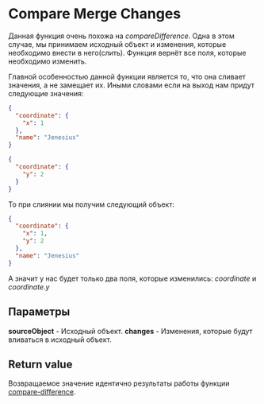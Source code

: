 # Compare Merge Changes
Данная функция очень похожа на *compareDifference*. Одна в этом случае, мы принимаем исходный
объект и изменения, которые необходимо внести в него(слить). Функция вернёт все поля, которые
необходимо изменить.

Главной особенностью данной функции является то, что она сливает значения, а не замещает их.
Иными словами если на выход нам придут следующие значения:

```json
{
  "coordinate": {
    "x": 1
  },
  "name": "Jenesius"
}
```

```json
{
  "coordinate": {
    "y": 2
  }
}
```
То при слиянии мы получим следующий объект:

```json
{
  "coordinate": {
    "x": 1,
    "y": 2
  },
  "name": "Jenesius"
}
```
А значит у нас будет только два поля, которые изменились: *coordinate* и *coordinate.y*


## Параметры

**sourceObject** - Исходный объект.
**changes** - Изменения, которые будут вливаться в исходный объект.

## Return value

Возвращаемое значение идентично результаты работы функции [compare-difference](compare-difference.md).